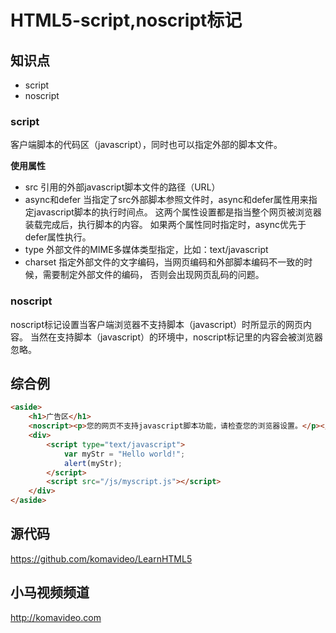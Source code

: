 HTML5-script,noscript标记
========================

## 知识点

* script
* noscript

### script

客户端脚本的代码区（javascript），同时也可以指定外部的脚本文件。

**使用属性**

* src
引用的外部javascript脚本文件的路径（URL）
* async和defer
当指定了src外部脚本参照文件时，async和defer属性用来指定javascript脚本的执行时间点。
这两个属性设置都是指当整个网页被浏览器装载完成后，执行脚本的内容。
如果两个属性同时指定时，async优先于defer属性执行。
* type
外部文件的MIME多媒体类型指定，比如：text/javascript
* charset
指定外部文件的文字编码，当网页编码和外部脚本编码不一致的时候，需要制定外部文件的编码，
否则会出现网页乱码的问题。

### noscript

noscript标记设置当客户端浏览器不支持脚本（javascript）时所显示的网页内容。
当然在支持脚本（javascript）的环境中，noscript标记里的内容会被浏览器忽略。

## 综合例

~~~html
<aside>
    <h1>广告区</h1>
    <noscript><p>您的网页不支持javascript脚本功能，请检查您的浏览器设置。</p></noscript>
    <div>
        <script type="text/javascript">
            var myStr = "Hello world!";
            alert(myStr);
        </script>
        <script src="/js/myscript.js"></script>
    </div>
</aside>
~~~

## 源代码

https://github.com/komavideo/LearnHTML5

## 小马视频频道

http://komavideo.com
